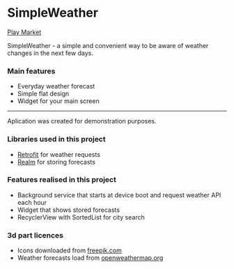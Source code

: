 # SimpleWeather
[Play Market](https://play.google.com/store/apps/details?id=com.artycake.simpleweather)

SimpleWeather - a simple and convenient way to be aware of weather changes in the next few days.

### Main features
- Everyday weather forecast
- Simple flat design
- Widget for your main screen

---

Aplication was created for demonstration purposes. 

### Libraries used in this project
- [Retrofit](http://square.github.io/retrofit/) for weather requests
- [Realm](https://realm.io/docs/java/latest/) for storing forecasts

### Features realised in this project
- Background service that starts at device boot and request weather API each hour
- Widget that shows stored forecasts
- RecyclerView with SortedList for city search


### 3d part licences
- Icons downloaded from [freepik.com](http://www.freepik.com/free-vector/weather-icons-set_709126.htm)
- Weather forecasts load from [openweathermap.org](http://openweathermap.org/)
